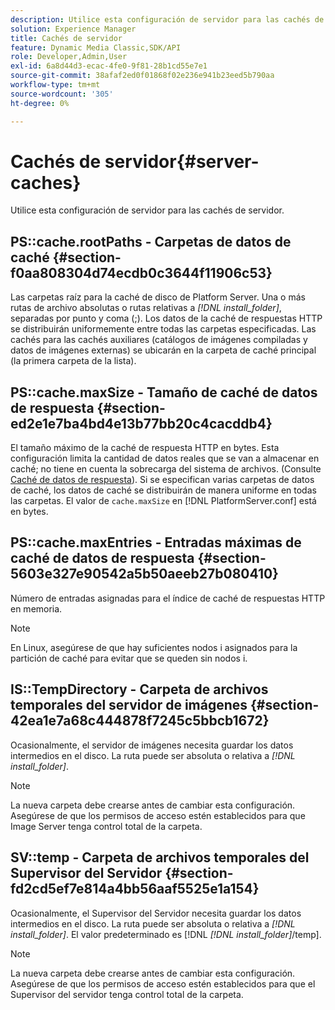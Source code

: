 ```yaml
---
description: Utilice esta configuración de servidor para las cachés de servidor.
solution: Experience Manager
title: Cachés de servidor
feature: Dynamic Media Classic,SDK/API
role: Developer,Admin,User
exl-id: 6a8d44d3-ecac-4fe0-9f81-28b1cd55e7e1
source-git-commit: 38afaf2ed0f01868f02e236e941b23eed5b790aa
workflow-type: tm+mt
source-wordcount: '305'
ht-degree: 0%

---
```


# Cachés de servidor{#server-caches}

Utilice esta configuración de servidor para las cachés de servidor.

## PS::cache.rootPaths - Carpetas de datos de caché {#section-f0aa808304d74ecdb0c3644f11906c53}

Las carpetas raíz para la caché de disco de Platform Server. Una o más rutas de archivo absolutas o rutas relativas a *[!DNL install_folder]*, separadas por punto y coma (;). Los datos de la caché de respuestas HTTP se distribuirán uniformemente entre todas las carpetas especificadas. Las cachés para las cachés auxiliares (catálogos de imágenes compiladas y datos de imágenes externas) se ubicarán en la carpeta de caché principal (la primera carpeta de la lista).

## PS::cache.maxSize - Tamaño de caché de datos de respuesta {#section-ed2e1e7ba4bd4e13b77bb20c4cacddb4}

El tamaño máximo de la caché de respuesta HTTP en bytes. Esta configuración limita la cantidad de datos reales que se van a almacenar en caché; no tiene en cuenta la sobrecarga del sistema de archivos. (Consulte [Caché de datos de respuesta](../../../../is-api/image-serving-api-ref/c-configuration-and-administration/c-data-caches/c-response-data-cache.md#concept-81ea996c242441f2a69f7e9d9b3a29ca)). Si se especifican varias carpetas de datos de caché, los datos de caché se distribuirán de manera uniforme en todas las carpetas. El valor de `cache.maxSize` en [!DNL PlatformServer.conf] está en bytes.

## PS::cache.maxEntries - Entradas máximas de caché de datos de respuesta {#section-5603e327e90542a5b50aeeb27b080410}

Número de entradas asignadas para el índice de caché de respuestas HTTP en memoria.

>[!NOTE]
>
>En Linux, asegúrese de que hay suficientes nodos i asignados para la partición de caché para evitar que se queden sin nodos i.

## IS::TempDirectory - Carpeta de archivos temporales del servidor de imágenes {#section-42ea1e7a68c444878f7245c5bbcb1672}

Ocasionalmente, el servidor de imágenes necesita guardar los datos intermedios en el disco. La ruta puede ser absoluta o relativa a *[!DNL install_folder]*.

>[!NOTE]
>
>La nueva carpeta debe crearse antes de cambiar esta configuración. Asegúrese de que los permisos de acceso estén establecidos para que Image Server tenga control total de la carpeta.

## SV::temp - Carpeta de archivos temporales del Supervisor del Servidor {#section-fd2cd5ef7e814a4bb56aaf5525e1a154}

Ocasionalmente, el Supervisor del Servidor necesita guardar los datos intermedios en el disco. La ruta puede ser absoluta o relativa a *[!DNL install_folder]*. El valor predeterminado es [!DNL *[!DNL install_folder]*/temp].

>[!NOTE]
>
>La nueva carpeta debe crearse antes de cambiar esta configuración. Asegúrese de que los permisos de acceso estén establecidos para que el Supervisor del servidor tenga control total de la carpeta.
